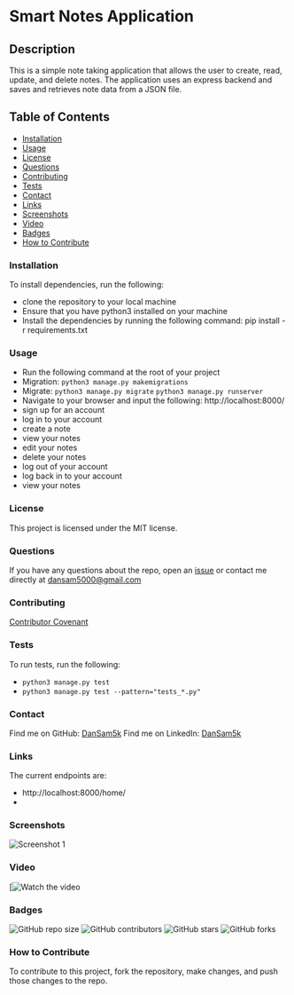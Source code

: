 # Smart Notes Application
## Description
This is a simple note taking application that allows the user to create, read, update, and delete notes. The application uses an express backend and saves and retrieves note data from a JSON file.

## Table of Contents
* [Installation](#installation)
* [Usage](#usage)
* [License](#license)
* [Questions](#questions)
* [Contributing](#contributing)
* [Tests](#tests)
* [Contact](#contact)
* [Links](#links)
* [Screenshots](#screenshots)
* [Video](#video)
* [Badges](#badges)
* [How to Contribute](#how-to-contribute)

### Installation
To install dependencies, run the following:
- clone the repository to your local machine 
- Ensure that you have python3 installed on your machine
- Install the dependencies by running the following command: pip install -r requirements.txt

### Usage
- Run the following command at the root of your project
- Migration: ```python3 manage.py makemigrations```
- Migrate: ```python3 manage.py migrate```
  ```python3 manage.py runserver```
- Navigate to your browser and input the following: http://localhost:8000/
- sign up for an account
- log in to your account
- create a note
- view your notes
- edit your notes
- delete your notes
- log out of your account
- log back in to your account
- view your notes

### License
This project is licensed under the MIT license.

### Questions
If you have any questions about the repo, open an [issue](https://github.com/DanSam5K/smartnote-app/issues) or contact me directly at dansam5000@gmail.com

### Contributing
[Contributor Covenant](https://www.contributor-covenant.org/)

### Tests
To run tests, run the following:
- ```python3 manage.py test```
- ```python3 manage.py test --pattern="tests_*.py"```

### Contact
Find me on GitHub: [DanSam5k](https://github.com/DanSam5K)
Find me on LinkedIn: [DanSam5k](https://www.linkedin.com/in/dansamuel/)

### Links
The current endpoints are:
- http://localhost:8000/home/
- 

### Screenshots
![Screenshot 1](static/images/smartnotesapp.png)

### Video
[![Watch the video]()

### Badges
![GitHub repo size](https://img.shields.io/github/repo-size/DanSam5K/smart-notes-app)
![GitHub contributors](https://img.shields.io/github/contributors/DanSam5K/smart-notes-app)
![GitHub stars](https://img.shields.io/github/stars/DanSam5K/smart-notes-app?style=social)
![GitHub forks](https://img.shields.io/github/forks/DanSam5K/smart-notes-app?style=social)


### How to Contribute
To contribute to this project, fork the repository, make changes, and push those changes to the repo.
